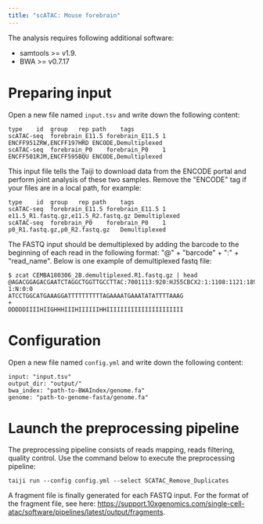 ```yaml
---
title: "scATAC: Mouse forebrain"
---
```


The analysis requires following additional software:

* samtools >= v1.9.
* BWA >= v0.7.17

Preparing input
===============

Open a new file named `input.tsv` and write down the following content:

```
type	id	group	rep	path	tags
scATAC-seq	forebrain_E11.5	forebrain_E11.5	1	ENCFF951ZRW,ENCFF197HRD	ENCODE,Demultiplexed
scATAC-seq	forebrain_P0	forebrain_P0	1	ENCFF501RJM,ENCFF595BQU	ENCODE,Demultiplexed
```

This input file tells the Taiji to download data from the ENCODE portal and perform joint analysis of these two samples.
Remove the "ENCODE" tag if your files are in a local path, for example:

```
type	id	group	rep	path	tags
scATAC-seq	forebrain_E11.5	forebrain_E11.5	1	e11.5_R1.fastq.gz,e11.5_R2.fastq.gz	Demultiplexed
scATAC-seq	forebrain_P0	forebrain_P0	1	p0_R1.fastq.gz,p0_R2.fastq.gz	Demultiplexed
```

The FASTQ input should be demultiplexed by adding the barcode to the beginning of each read in the following format: "@" + "barcode" + ":" + "read_name". Below is one example of demultiplexed fastq file:

```
$ zcat CEMBA180306_2B.demultiplexed.R1.fastq.gz | head 
@AGACGGAGACGAATCTAGGCTGGTTGCCTTAC:7001113:920:HJ55CBCX2:1:1108:1121:1892 1:N:0:0
ATCCTGGCATGAAAGGATTTTTTTTTTAGAAAATGAAATATATTTTAAAG
+
DDDDDIIIIHIIGHHHIIIHIIIIIIHHIIIIIIIIIIIIIIIIIIIIII
```

Configuration
=============

Open a new file named `config.yml` and write down the following content:

```
input: "input.tsv"
output_dir: "output/"
bwa_index: "path-to-BWAIndex/genome.fa"
genome: "path-to-genome-fasta/genome.fa"
```

Launch the preprocessing pipeline
=================================

The preprocessing pipeline consists of reads mapping, reads filtering, quality control.
Use the command below to execute the preprocessing pipeline:

```
taiji run --config config.yml --select SCATAC_Remove_Duplicates
```

A fragment file is finally generated for each FASTQ input.
For the format of the fragment file, see here: https://support.10xgenomics.com/single-cell-atac/software/pipelines/latest/output/fragments.